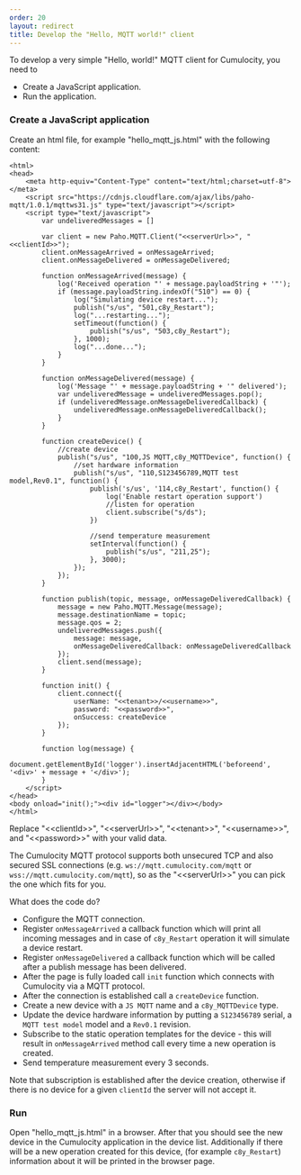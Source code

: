 ```yaml
---
order: 20
layout: redirect
title: Develop the "Hello, MQTT world!" client
---
```


To develop a very simple "Hello, world!" MQTT client for Cumulocity, you need to

* Create a JavaScript application.
* Run the application.
    
### Create a JavaScript application

Create an html file, for example "hello_mqtt_js.html" with the following content:

    <html>
    <head>
        <meta http-equiv="Content-Type" content="text/html;charset=utf-8"></meta>
        <script src="https://cdnjs.cloudflare.com/ajax/libs/paho-mqtt/1.0.1/mqttws31.js" type="text/javascript"></script>
        <script type="text/javascript">
            var undeliveredMessages = []
    
            var client = new Paho.MQTT.Client("<<serverUrl>>", "<<clientId>>");
            client.onMessageArrived = onMessageArrived;
            client.onMessageDelivered = onMessageDelivered;
    
            function onMessageArrived(message) {
                log('Received operation "' + message.payloadString + '"');
                if (message.payloadString.indexOf("510") == 0) {
                    log("Simulating device restart...");
                    publish("s/us", "501,c8y_Restart");
                    log("...restarting...");
                    setTimeout(function() {
                        publish("s/us", "503,c8y_Restart");
                    }, 1000);
                    log("...done...");
                }
            }
    
            function onMessageDelivered(message) {
                log('Message "' + message.payloadString + '" delivered');
                var undeliveredMessage = undeliveredMessages.pop();
                if (undeliveredMessage.onMessageDeliveredCallback) {
                    undeliveredMessage.onMessageDeliveredCallback();
                }
            }
    
            function createDevice() {
                //create device
                publish("s/us", "100,JS MQTT,c8y_MQTTDevice", function() {
                    //set hardware information
                    publish("s/us", "110,S123456789,MQTT test model,Rev0.1", function() {
                        publish('s/us', '114,c8y_Restart', function() { 
                            log('Enable restart operation support') 
                            //listen for operation
                            client.subscribe("s/ds");
                        })
                       
                        //send temperature measurement
                        setInterval(function() {
                            publish("s/us", "211,25");
                        }, 3000);
                    });
                });
            }
    
            function publish(topic, message, onMessageDeliveredCallback) {
                message = new Paho.MQTT.Message(message);
                message.destinationName = topic;
                message.qos = 2;
                undeliveredMessages.push({
                    message: message,
                    onMessageDeliveredCallback: onMessageDeliveredCallback
                });
                client.send(message);
            }
    
            function init() {
                client.connect({
                    userName: "<<tenant>>/<<username>>",
                    password: "<<password>>",
                    onSuccess: createDevice
                });
            }
    
            function log(message) {
                document.getElementById('logger').insertAdjacentHTML('beforeend', '<div>' + message + '</div>');
            }
        </script>
    </head>
    <body onload="init();"><div id="logger"></div></body>
    </html>
    
Replace "&lt;&lt;clientId&gt;&gt;", "&lt;&lt;serverUrl&gt;&gt;", "&lt;&lt;tenant&gt;&gt;", "&lt;&lt;username&gt;&gt;", and "&lt;&lt;password&gt;&gt;" with your valid data.

The Cumulocity MQTT protocol supports both unsecured TCP and also secured SSL connections (e.g. ``ws://mqtt.cumulocity.com/mqtt`` or ``wss://mqtt.cumulocity.com/mqtt``), so as the "&lt;&lt;serverUrl&gt;&gt;" you can pick the one which fits for you.

What does the code do?

-   Configure the MQTT connection.
-   Register ``onMessageArrived`` a callback function which will print all incoming messages and in case of ``c8y_Restart`` operation it will simulate a device restart.
-   Register ``onMessageDelivered`` a callback function which will be called after a publish message has been delivered.
-   After the page is fully loaded call ``init`` function which connects with Cumulocity via a MQTT protocol.
-   After the connection is established call a ``createDevice`` function.
-   Create a new device with a ``JS MQTT`` name and a ``c8y_MQTTDevice`` type.
-   Update the device hardware information by putting  a ``S123456789`` serial, a ``MQTT test model`` model and a ``Rev0.1`` revision.
-   Subscribe to the static operation templates for the device - this will result in ``onMessageArrived`` method call every time a new operation is created.
-   Send temperature measurement every 3 seconds.

Note that subscription is established after the device creation, otherwise if there is no device for a given ``clientId`` the server will not accept it.

### Run

Open "hello_mqtt_js.html" in a browser. After that you should see the new device in the Cumulocity application in the device list.
Additionally if there will be a new operation created for this device, (for example ``c8y_Restart``) information about it will be printed in the browser page.